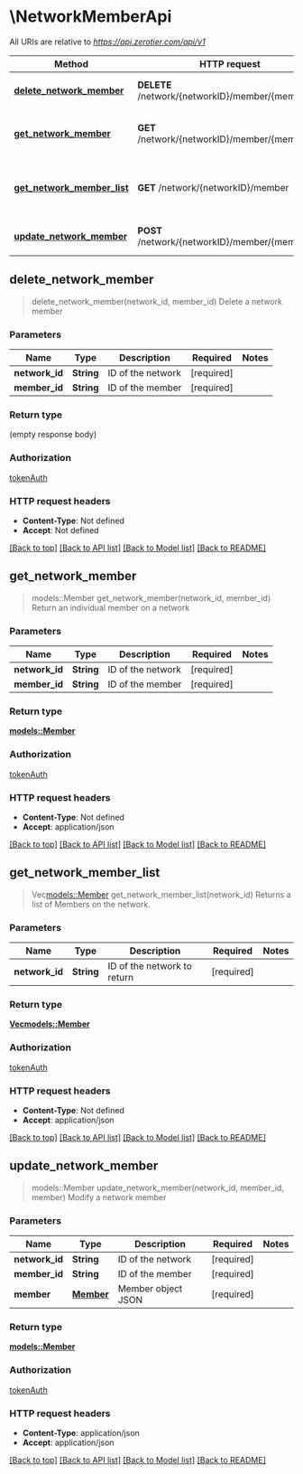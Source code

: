 # \NetworkMemberApi

All URIs are relative to *https://api.zerotier.com/api/v1*

Method | HTTP request | Description
------------- | ------------- | -------------
[**delete_network_member**](NetworkMemberApi.md#delete_network_member) | **DELETE** /network/{networkID}/member/{memberID} | Delete a network member
[**get_network_member**](NetworkMemberApi.md#get_network_member) | **GET** /network/{networkID}/member/{memberID} | Return an individual member on a network
[**get_network_member_list**](NetworkMemberApi.md#get_network_member_list) | **GET** /network/{networkID}/member | Returns a list of Members on the network.
[**update_network_member**](NetworkMemberApi.md#update_network_member) | **POST** /network/{networkID}/member/{memberID} | Modify a network member



## delete_network_member

> delete_network_member(network_id, member_id)
Delete a network member

### Parameters


Name | Type | Description  | Required | Notes
------------- | ------------- | ------------- | ------------- | -------------
**network_id** | **String** | ID of the network | [required] |
**member_id** | **String** | ID of the member | [required] |

### Return type

 (empty response body)

### Authorization

[tokenAuth](../README.md#tokenAuth)

### HTTP request headers

- **Content-Type**: Not defined
- **Accept**: Not defined

[[Back to top]](#) [[Back to API list]](../README.md#documentation-for-api-endpoints) [[Back to Model list]](../README.md#documentation-for-models) [[Back to README]](../README.md)


## get_network_member

> models::Member get_network_member(network_id, member_id)
Return an individual member on a network

### Parameters


Name | Type | Description  | Required | Notes
------------- | ------------- | ------------- | ------------- | -------------
**network_id** | **String** | ID of the network | [required] |
**member_id** | **String** | ID of the member | [required] |

### Return type

[**models::Member**](Member.md)

### Authorization

[tokenAuth](../README.md#tokenAuth)

### HTTP request headers

- **Content-Type**: Not defined
- **Accept**: application/json

[[Back to top]](#) [[Back to API list]](../README.md#documentation-for-api-endpoints) [[Back to Model list]](../README.md#documentation-for-models) [[Back to README]](../README.md)


## get_network_member_list

> Vec<models::Member> get_network_member_list(network_id)
Returns a list of Members on the network.

### Parameters


Name | Type | Description  | Required | Notes
------------- | ------------- | ------------- | ------------- | -------------
**network_id** | **String** | ID of the network to return | [required] |

### Return type

[**Vec<models::Member>**](Member.md)

### Authorization

[tokenAuth](../README.md#tokenAuth)

### HTTP request headers

- **Content-Type**: Not defined
- **Accept**: application/json

[[Back to top]](#) [[Back to API list]](../README.md#documentation-for-api-endpoints) [[Back to Model list]](../README.md#documentation-for-models) [[Back to README]](../README.md)


## update_network_member

> models::Member update_network_member(network_id, member_id, member)
Modify a network member

### Parameters


Name | Type | Description  | Required | Notes
------------- | ------------- | ------------- | ------------- | -------------
**network_id** | **String** | ID of the network | [required] |
**member_id** | **String** | ID of the member | [required] |
**member** | [**Member**](Member.md) | Member object JSON | [required] |

### Return type

[**models::Member**](Member.md)

### Authorization

[tokenAuth](../README.md#tokenAuth)

### HTTP request headers

- **Content-Type**: application/json
- **Accept**: application/json

[[Back to top]](#) [[Back to API list]](../README.md#documentation-for-api-endpoints) [[Back to Model list]](../README.md#documentation-for-models) [[Back to README]](../README.md)

